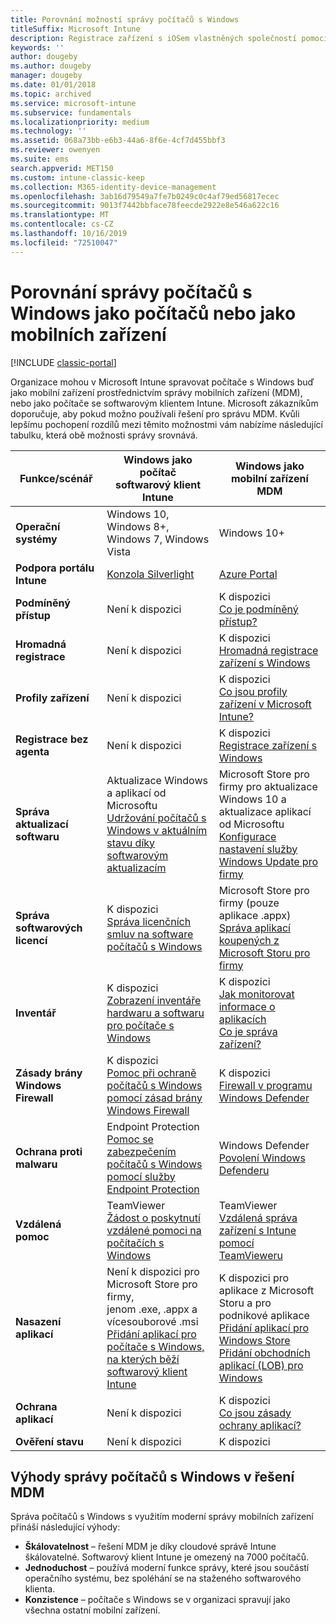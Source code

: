 ```yaml
---
title: Porovnání možností správy počítačů s Windows
titleSuffix: Microsoft Intune
description: Registrace zařízení s iOSem vlastněných společností pomocí Programu registrace zařízení Apple (DEP) nebo nástroje Apple Configurator
keywords: ''
author: dougeby
ms.author: dougeby
manager: dougeby
ms.date: 01/01/2018
ms.topic: archived
ms.service: microsoft-intune
ms.subservice: fundamentals
ms.localizationpriority: medium
ms.technology: ''
ms.assetid: 068a73bb-e6b3-44a6-8f6e-4cf7d455bbf3
ms.reviewer: owenyen
ms.suite: ems
search.appverid: MET150
ms.custom: intune-classic-keep
ms.collection: M365-identity-device-management
ms.openlocfilehash: 3ab16d79549a7fe7b0249c0c4af79ed56817ecec
ms.sourcegitcommit: 9013f7442bbface78feecde2922e8e546a622c16
ms.translationtype: MT
ms.contentlocale: cs-CZ
ms.lasthandoff: 10/16/2019
ms.locfileid: "72510047"
---
```

# <a name="compare-managing-windows-pcs-as-computers-or-mobile-devices"></a>Porovnání správy počítačů s Windows jako počítačů nebo jako mobilních zařízení

[!INCLUDE [classic-portal](../includes/classic-portal.md)]

Organizace mohou v Microsoft Intune spravovat počítače s Windows buď jako mobilní zařízení prostřednictvím správy mobilních zařízení (MDM), nebo jako počítače se softwarovým klientem Intune.  Microsoft zákazníkům doporučuje, aby pokud možno používali řešení pro správu MDM. Kvůli lepšímu pochopení rozdílů mezi těmito možnostmi vám nabízíme následující tabulku, která obě možnosti správy srovnává.

|**Funkce/scénář** |**Windows jako počítač**<br>softwarový klient Intune | **Windows jako mobilní zařízení**<br>MDM |
|--------------|-------------------------------|-------------------------------|
|**Operační systémy** |Windows 10, Windows 8+, Windows 7, Windows Vista | Windows 10+ |
|**Podpora portálu Intune** |[Konzola Silverlight](https://manage.microsoft.com)|[Azure Portal](https://portal.azure.com) |
|**Podmíněný přístup**|Není k dispozici|K dispozici <br>[Co je podmíněný přístup?](../protect/conditional-access.md)|
|**Hromadná registrace**|Není k dispozici|K dispozici <br>[Hromadná registrace zařízení s Windows](../enrollment/windows-bulk-enroll.md)|
|**Profily zařízení**|Není k dispozici|K dispozici <br>[Co jsou profily zařízení v Microsoft Intune?](../configuration/device-profiles.md)|
|**Registrace bez agenta**|Není k dispozici |K dispozici<br>[Registrace zařízení s Windows](../enrollment/windows-enroll.md)|
|**Správa aktualizací softwaru**| Aktualizace Windows a aplikací od Microsoftu<br>[Udržování počítačů s Windows v aktuálním stavu díky softwarovým aktualizacím](../keep-windows-pcs-up-to-date-with-software-updates-in-microsoft-intune.md)|Microsoft Store pro firmy pro aktualizace Windows 10 a aktualizace aplikací od Microsoftu<br> [Konfigurace nastavení služby Windows Update pro firmy](../protect/windows-update-for-business-configure.md) |
|**Správa softwarových licencí**|K dispozici <br>[Správa licenčních smluv na software počítačů s Windows](../manage-license-agreements-for-windows-pc-software-in-microsoft-intune.md)|Microsoft Store pro firmy (pouze aplikace .appx)<br>[Správa aplikací koupených z Microsoft Storu pro firmy](../apps/windows-store-for-business.md)|
|**Inventář**|K dispozici <br>[Zobrazení inventáře hardwaru a softwaru pro počítače s Windows](view-hardware-and-software-inventory-for-windows-pcs-in-microsoft-intune.md)|K dispozici <br>[Jak monitorovat informace o aplikacích](../apps/apps-monitor.md)<br>[Co je správa zařízení?](../remote-actions/device-management.md)|
|**Zásady brány Windows Firewall**|K dispozici <br>[Pomoc při ochraně počítačů s Windows pomocí zásad brány Windows Firewall](../help-protect-windows-pcs-using-windows-firewall-policies-in-microsoft-intune.md) |K dispozici <br>[Firewall v programu Windows Defender](../protect/endpoint-protection-windows-10.md#windows-defender-firewall)|
|**Ochrana proti malwaru**|Endpoint Protection<br>[Pomoc se zabezpečením počítačů s Windows pomocí služby Endpoint Protection](../help-secure-windows-pcs-with-endpoint-protection-for-microsoft-intune.md)|Windows Defender<br>[Povolení Windows Defenderu](../protect/advanced-threat-protection.md)|
|**Vzdálená pomoc** |TeamViewer<br>[Žádost o poskytnutí vzdálené pomoci na počítačích s Windows](request-and-provide-remote-assistance-for-windows-pcs-in-microsoft-intune.md)|TeamViewer<br> [Vzdálená správa zařízení s Intune pomocí TeamVieweru](../remote-actions/teamviewer-support.md) |
|**Nasazení aplikací** | Není k dispozici pro Microsoft Store pro firmy,<br>jenom .exe, .appx a vícesouborové .msi<br>[Přidání aplikací pro počítače s Windows, na kterých běží softwarový klient Intune](add-apps-for-windows-pcs-in-microsoft-intune.md)|K dispozici pro aplikace z Microsoft Storu a pro podnikové aplikace<br>[Přidání aplikací pro Windows Store](../apps/store-apps-windows.md)<br>[Přidání obchodních aplikací (LOB) pro Windows](../apps/lob-apps-windows.md)|
|**Ochrana aplikací**|Není k dispozici|K dispozici <br>[Co jsou zásady ochrany aplikací?](../apps/app-protection-policy.md)|
|**Ověření stavu**|Není k dispozici|K dispozici|


## <a name="advantages-of-mdm-windows-pc-management"></a>Výhody správy počítačů s Windows v řešení MDM
Správa počítačů s Windows s využitím moderní správy mobilních zařízení přináší následující výhody:
- **Škálovatelnost** – řešení MDM je díky cloudové správě Intune škálovatelné. Softwarový klient Intune je omezený na 7000 počítačů.
- **Jednoduchost** – používá moderní funkce správy, které jsou součástí operačního systému, bez spoléhání se na staženého softwarového klienta.
- **Konzistence** – počítače s Windows se v organizaci spravují jako všechna ostatní mobilní zařízení.
<!-- - **Cloud optimization** - -->
